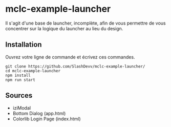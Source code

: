 # mclc-example-launcher

Il s'agit d'une base de launcher, incomplète, afin de vous permettre de vous concentrer sur la logique du launcher au lieu du design.

## Installation

Ouvrez votre ligne de commande et écrivez ces commandes.

```batch
git clone https://github.com/SlashDevv/mclc-example-launcher/
cd mclc-example-launcher
npm install
npm run start
```

## Sources
- iziModal
- Bottom Dialog (app.html)
- Colorlib Login Page (index.html)
